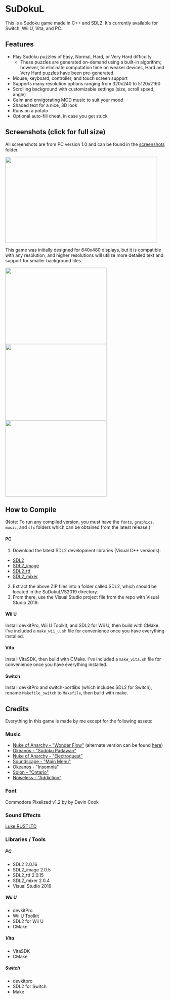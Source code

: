 # SuDokuL
This is a Sudoku game made in C++ and SDL2. It's currently available for Switch, Wii U, Vita, and PC.

## Features
- Play Sudoku puzzles of Easy, Normal, Hard, or Very Hard difficulty
  - These puzzles are generated on-demand using a built-in algorithm; however, to eliminate computation time on weaker devices, Hard and Very Hard puzzles have been pre-generated.
- Mouse, keyboard, controller, and touch screen support
- Supports many resolution options ranging from 320x240 to 5120x2160
- Scrolling background with customizable settings (size, scroll speed, angle)
- Calm and envigorating MOD music to suit your mood
- Shaded text for a nice, 3D look
- Runs on a potato
- Optional auto-fill cheat, in case you get stuck

## Screenshots (click for full size)

All screenshots are from PC version 1.0 and can be found in the [screenshots](https://github.com/Mips96/SuDokuL/tree/main/screenshots) folder.

<img src="https://github.com/GateGuy/SuDokuL/blob/main/screenshots/screenshot-1920_1080_1.png?raw=true" width="480" height="270"/>

This game was initially designed for 640x480 displays, but it is compatible with any resolution, and higher resolutions will utilize more detailed text and support for smaller background tiles.

<img src="https://github.com/GateGuy/SuDokuL/blob/main/screenshots/screenshot-640-480_1.png?raw=true" width="320" height="240"/> <img src="https://github.com/GateGuy/SuDokuL/blob/main/screenshots/screenshot-640-480_2.png?raw=true" width="320" height="240"/> <img src="https://github.com/GateGuy/SuDokuL/blob/main/screenshots/screenshot-640-480_3.png?raw=true" width="320" height="240"/>

## How to Compile
(Note: To run any compiled version, you must have the `fonts`, `graphics`, `music`, and `sfx` folders which can be obtained from the latest release.)
#### PC
1. Download the latest SDL2 development libraries (Visual C++ versions):
- [SDL2](https://www.libsdl.org/download-2.0.php)
- [SDL2_image](https://www.libsdl.org/projects/SDL_image/)
- [SDL2_ttf](https://www.libsdl.org/projects/SDL_ttf/)
- [SDL2_mixer](https://www.libsdl.org/projects/SDL_mixer/)
2. Extract the above ZIP files into a folder called SDL2, which should be located in the SuDokuLVS2019 directory.
3. From there, use the Visual Studio project file from the repo with Visual Studio 2019.
#### Wii U
Install devkitPro, Wii U Toolkit, and SDL2 for Wii U, then build with CMake. I've included a `make_wii_u.sh` file for convenience once you have everything installed.
#### Vita
Install VitaSDK, then build with CMake. I've included a `make_vita.sh` file for convenience once you have everything installed.
#### Switch
Install devkitPro and switch-portlibs (which includes SDL2 for Switch), rename `Makefile_switch` to `Makefile`, then build with make.

## Credits
Everything in this game is made by me except for the following assets:

### Music
- [Nuke of Anarchy - "Wonder Flow"](http://modarchive.org/index.php?request=view_by_moduleid&query=38132) (alternate version can be found [here](http://modarchive.org/index.php?request=view_by_moduleid&query=133262))
- [Okeanos - "Sudoku Padawan"](http://modarchive.org/index.php?request=view_by_moduleid&query=64812)
- [Nuke of Anarchy - "Electroquest"](http://modarchive.org/index.php?request=view_by_moduleid&query=41515)
- [Soundscape - "Main Menu"](http://modarchive.org/index.php?request=view_by_moduleid&query=49158)
- [Okeanos - "Insomnia"](http://modarchive.org/index.php?request=view_by_moduleid&query=45908)
- [Solon - "Ontario"](http://modarchive.org/index.php?request=view_by_moduleid&query=128908)
- [Noiseless - "Addiction"](http://modarchive.org/index.php?request=view_by_moduleid&query=32912)

### Font
Commodore Pixelized v1.2 by by Devin Cook

### Sound Effects
[Luke.RUSTLTD](https://opengameart.org/users/lukerustltd)

### Libraries / Tools
##### PC
- SDL2 2.0.16
- SDL2_image 2.0.5
- SDL2_ttf 2.0.15
- SDL2_mixer 2.0.4
- Visual Studio 2019
##### Wii U
- devkitPro
- Wii U Toolkit
- SDL2 for Wii U
- CMake
##### Vita
- VitaSDK
- CMake
##### Switch
- devkitpro
- SDL2 for Switch
- Make
